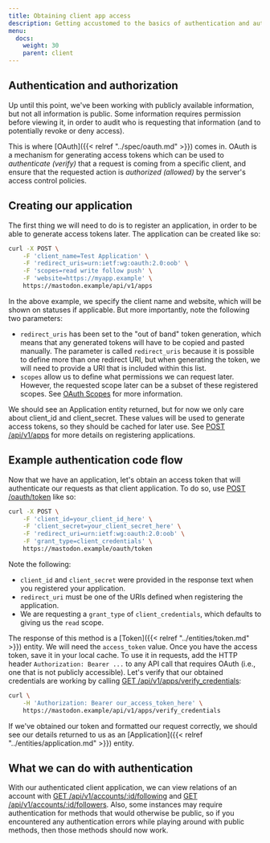 ```yaml
---
title: Obtaining client app access
description: Getting accustomed to the basics of authentication and authorization.
menu:
  docs:
    weight: 30
    parent: client
---
```


## Authentication and authorization <a id="auth"></a>

Up until this point, we've been working with publicly available information, but not all information is public. Some information requires permission before viewing it, in order to audit who is requesting that information \(and to potentially revoke or deny access\).

This is where [OAuth]({{< relref "../spec/oauth.md" >}}) comes in. OAuth is a mechanism for generating access tokens which can be used to _authenticate \(verify\)_ that a request is coming from a specific client, and ensure that the requested action is _authorized \(allowed\)_ by the server's access control policies.

## Creating our application <a id="app"></a>

The first thing we will need to do is to register an application, in order to be able to generate access tokens later. The application can be created like so:

```bash
curl -X POST \
	-F 'client_name=Test Application' \
	-F 'redirect_uris=urn:ietf:wg:oauth:2.0:oob' \
	-F 'scopes=read write follow push' \
	-F 'website=https://myapp.example' \
	https://mastodon.example/api/v1/apps
```

In the above example, we specify the client name and website, which will be shown on statuses if applicable. But more importantly, note the following two parameters:

* `redirect_uris` has been set to the "out of band" token generation, which means that any generated tokens will have to be copied and pasted manually. The parameter is called `redirect_uris` because it is possible to define more than one redirect URI, but when generating the token, we will need to provide a URI that is included within this list.
* `scopes` allow us to define what permissions we can request later. However, the requested scope later can be a subset of these registered scopes. See [OAuth Scopes](../api/oauth-scopes.md) for more information.

We should see an Application entity returned, but for now we only care about client\_id and client\_secret. These values will be used to generate access tokens, so they should be cached for later use. See [POST /api/v1/apps](../methods/apps/#create-an-application) for more details on registering applications.

## Example authentication code flow <a id="flow"></a>

Now that we have an application, let's obtain an access token that will authenticate our requests as that client application. To do so, use [POST /oauth/token](../methods/apps/oauth.md#obtain-a-token) like so:

```bash
curl -X POST \
	-F 'client_id=your_client_id_here' \
	-F 'client_secret=your_client_secret_here' \
	-F 'redirect_uri=urn:ietf:wg:oauth:2.0:oob' \
	-F 'grant_type=client_credentials' \
	https://mastodon.example/oauth/token
```

Note the following:

* `client_id` and `client_secret` were provided in the response text when you registered your application.
* `redirect_uri` must be one of the URIs defined when registering the application.
* We are requesting a `grant_type` of `client_credentials`, which defaults to giving us the `read` scope.

The response of this method is a [Token]({{< relref "../entities/token.md" >}}) entity. We will need the `access_token` value. Once you have the access token, save it in your local cache. To use it in requests, add the HTTP header `Authorization: Bearer ...` to any API call that requires OAuth \(i.e., one that is not publicly accessible\). Let's verify that our obtained credentials are working by calling [GET /api/v1/apps/verify\_credentials](../methods/apps/#verify-your-app-works):

```bash
curl \
	-H 'Authorization: Bearer our_access_token_here' \
	https://mastodon.example/api/v1/apps/verify_credentials
```

If we've obtained our token and formatted our request correctly, we should see our details returned to us as an [Application]({{< relref "../entities/application.md" >}}) entity.

## What we can do with authentication <a id="methods"></a>

With our authenticated client application, we can view relations of an account with [GET /api/v1/accounts/:id/following](../methods/accounts/#following) and [GET /api/v1/accounts/:id/followers](../methods/accounts/#followers). Also, some instances may require authentication for methods that would otherwise be public, so if you encountered any authentication errors while playing around with public methods, then those methods should now work.

